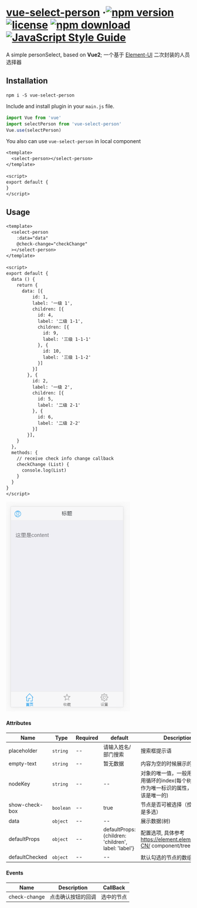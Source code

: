 # [vue-select-person](https://terryz.github.io/vue/#/page) &middot;[![npm version](https://img.shields.io/npm/v/vue-select-person.svg)](https://www.npmjs.com/package/vue-select-person) [![license](https://img.shields.io/badge/license-MIT-brightgreen.svg)](https://mit-license.org/) [![npm download](https://img.shields.io/npm/dy/vue-select-person.svg)](https://www.npmjs.com/package/vue-select-person) [![JavaScript Style Guide](https://img.shields.io/badge/code_style-standard-brightgreen.svg)](https://standardjs.com)

A simple personSelect, based on <strong>Vue2</strong>;
一个基于 [Element-UI](https://github.com/ElemeFE/element) 二次封装的人员选择器

## Installation

```
npm i -S vue-select-person
```

Include and install plugin in your `main.js` file.

```js
import Vue from 'vue'
import selectPerson from 'vue-select-person'
Vue.use(selectPerson)
```

You also can use `vue-select-person` in local component

```vue
<template>
  <select-person></select-person>
</template>

<script>
export default {
}
</script>
```

## Usage

```vue
<template>
  <select-person
    :data="data"
    @check-change="checkChange"
  ></select-person>
</template>

<script>
export default {
  data () {
    return {
      data: [{
          id: 1,
          label: '一级 1',
          children: [{
            id: 4,
            label: '二级 1-1',
            children: [{
              id: 9,
              label: '三级 1-1-1'
            }, {
              id: 10,
              label: '三级 1-1-2'
            }]
          }]
        }, {
          id: 2,
          label: '一级 2',
          children: [{
            id: 5,
            label: '二级 2-1'
          }, {
            id: 6,
            label: '二级 2-2'
          }]
        }],
    }
  },
  methods: {
    // receive check info change callback
    checkChange (List) {
      console.log(List) 
    }
  }
}
</script>
```

![Image text](https://raw.githubusercontent.com/hongmaju/light7Local/master/img/productShow/20170518152848.png)



#### Attributes


| Name           | Type     | Required | default | Description                     |
| -------------- | -------- | -------- | --------------- |  ------------------------------- |
| placeholder    | `string` | --       | 请输入姓名/部门搜索 | 搜索框提示语                     |
| empty-text	 | `string` | --       | 暂无数据       | 内容为空的时候展示的文本          |
| nodeKey        | `string` | --       | --       |  对象的唯一值，一般用id，不要用循环的index(每个树节点用                                            来作为唯一标识的属性，整棵树应该是唯一的) |
| show-check-box | `boolean`| --       | true       |  节点是否可被选择（控制单选还是多选）|
| data           | `object` | --       | --       | 展示数据(树)               |
| defaultProps   | `object` | --       | defaultProps: {children: 'children', label: 'label'}       |  配置选项, 具体参考 https://element.eleme.io/#/zh-CN/                                                   component/tree   |
| defaultChecked | `object` | --       | --       |  默认勾选的节点的数组   |


#### Events

| Name           | Description                | CallBack                     |
| -------------- | ------------------------   | ---------------------------- |
| check-change   | 点击确认按钮的回调         |选中的节点                    |
